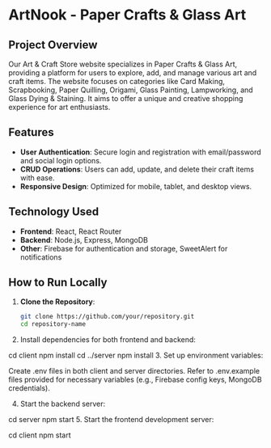 # ArtNook - Paper Crafts & Glass Art

## Project Overview
Our Art & Craft Store website specializes in Paper Crafts & Glass Art, providing a platform for users to explore, add, and manage various art and craft items. The website focuses on categories like Card Making, Scrapbooking, Paper Quilling, Origami, Glass Painting, Lampworking, and Glass Dying & Staining. It aims to offer a unique and creative shopping experience for art enthusiasts.

## Features
- **User Authentication**: Secure login and registration with email/password and social login options.
- **CRUD Operations**: Users can add, update, and delete their craft items with ease.
- **Responsive Design**: Optimized for mobile, tablet, and desktop views.

## Technology Used
- **Frontend**: React, React Router
- **Backend**: Node.js, Express, MongoDB
- **Other**: Firebase for authentication and storage, SweetAlert for notifications

## How to Run Locally
1. **Clone the Repository**:
   ```bash
   git clone https://github.com/your/repository.git
   cd repository-name
2. Install dependencies for both frontend and backend:

cd client
npm install
cd ../server
npm install
3. Set up environment variables:

 Create .env files in both client and server directories.
Refer to .env.example files provided for necessary variables (e.g., Firebase config keys, MongoDB credentials).

4. Start the backend server:

cd server
npm start
5. Start the frontend development server:

cd client
npm start

